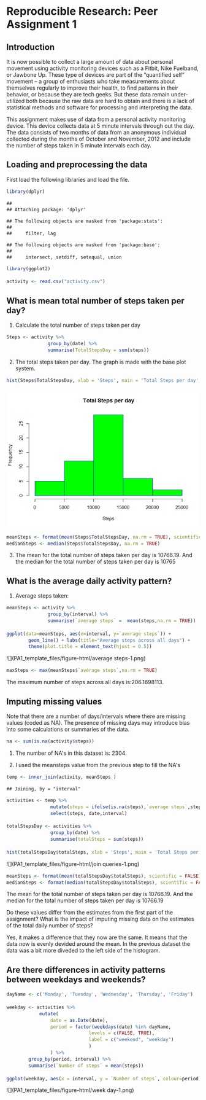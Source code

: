# Reproducible Research: Peer Assignment 1



## Introduction

It is now possible to collect a large amount of data about personal movement using activity monitoring devices such as a Fitbit, Nike Fuelband, or Jawbone Up. These type of devices are part of the “quantified self” movement – a group of enthusiasts who take measurements about themselves regularly to improve their health, to find patterns in their behavior, or because they are tech geeks. But these data remain under-utilized both because the raw data are hard to obtain and there is a lack of statistical methods and software for processing and interpreting the data.

This assignment makes use of data from a personal activity monitoring device. This device collects data at 5 minute intervals through out the day. The data consists of two months of data from an anonymous individual collected during the months of October and November, 2012 and include the number of steps taken in 5 minute intervals each day.

## Loading and preprocessing the data

First load the following libraries and load the file.


```r
library(dplyr)
```

```
## 
## Attaching package: 'dplyr'
```

```
## The following objects are masked from 'package:stats':
## 
##     filter, lag
```

```
## The following objects are masked from 'package:base':
## 
##     intersect, setdiff, setequal, union
```

```r
library(ggplot2)

activity <- read.csv("activity.csv")
```
## What is mean total number of steps taken per day?

1. Calculate the total number of steps taken per day


```r
Steps <- activity %>%
               group_by(date) %>%
               summarise(TotalStepsDay = sum(steps)) 
```

2. The total steps taken per day. The graph is made with the base plot system. 


```r
hist(Steps$TotalStepsDay, xlab = 'Steps', main = 'Total Steps per day', border="blue",     col="green")
```

![](PA1_template_files/figure-html/hist-1.png)<!-- -->


```r
meanSteps <- format(mean(Steps$TotalStepsDay, na.rm = TRUE), scientific = FALSE)
medianSteps <- median(Steps$TotalStepsDay, na.rm = TRUE)
```
3. The mean for the total number of steps taken per day is 10766.19. And the median for the total number of steps taken per day is 10765

## What is the average daily activity pattern?

1. Average steps taken:

```r
meanSteps <- activity %>%
               group_by(interval) %>%
               summarise(`average steps` =  mean(steps,na.rm = TRUE))

ggplot(data=meanSteps, aes(x=interval, y=`average steps`)) +
        geom_line() + labs(title="Average steps across all days") +
        theme(plot.title = element_text(hjust = 0.5))
```

![](PA1_template_files/figure-html/average steps-1.png)<!-- -->

```r
maxSteps <- max(meanSteps$`average steps`,na.rm = TRUE)
```

The maximum number of steps across all days is:206.1698113. 

## Imputing missing values

Note that there are a number of days/intervals where there are missing values (coded as NA). The presence of missing days may introduce bias into some calculations or summaries of the data.


```r
na <- sum(is.na(activity$steps))
```

1. The number of NA's in this dataset is: 2304.

2. I used the meansteps value from the previous step to fill the NA's

```r
temp <- inner_join(activity, meanSteps )
```

```
## Joining, by = "interval"
```

```r
activities <- temp %>%
                mutate(steps = ifelse(is.na(steps),`average steps`,steps)) %>%
                select(steps, date,interval)

totalStepsDay <- activities %>%
                group_by(date) %>%
                summarise(totalSteps = sum(steps))

hist(totalStepsDay$totalSteps, xlab = 'Steps', main = 'Total Steps per day', border="blue",     col="green")
```

![](PA1_template_files/figure-html/join queries-1.png)<!-- -->

```r
meanSteps <- format(mean(totalStepsDay$totalSteps), scientific = FALSE)
medianSteps <- format(median(totalStepsDay$totalSteps), scientific = FALSE)
```

The mean for the total number of steps taken per day is 10766.19. And the median for the total number of steps taken per day is 10766.19

Do these values differ from the estimates from the first part of the assignment? What is the impact of imputing missing data on the estimates of the total daily number of steps?

Yes, it makes a difference that they now are the same. It means that the data now is evenly devided around the mean. In the previous dataset the data was a bit more diveded to the left side of the histogram.

## Are there differences in activity patterns between weekdays and weekends?


```r
dayName <- c('Monday', 'Tuesday', 'Wednesday', 'Thursday', 'Friday')

weekday <- activities %>%
            mutate(
                date = as.Date(date),
                period = factor(weekdays(date) %in% dayName, 
                              levels = c(FALSE, TRUE), 
                              label = c("weekend", "weekday")
                              )
                ) %>%
        group_by(period, interval) %>%
        summarise(`Number of steps` = mean(steps))

ggplot(weekday, aes(x = interval, y = `Number of steps`, colour=period)) + geom_line() + facet_grid(period ~ .) + ggtitle("Activity patern in different time periods") +  theme(plot.title = element_text(hjust = 0.5))
```

![](PA1_template_files/figure-html/week day-1.png)<!-- -->
